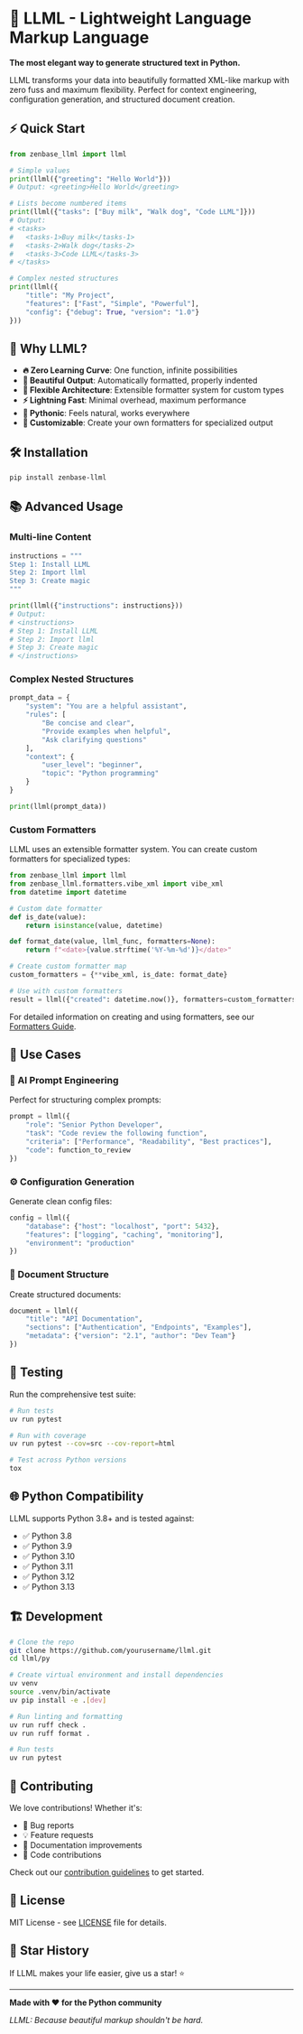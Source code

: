 # 🚀 LLML - Lightweight Language Markup Language

**The most elegant way to generate structured text in Python.**

LLML transforms your data into beautifully formatted XML-like markup with zero fuss and maximum flexibility. Perfect for context engineering, configuration generation, and structured document creation.

## ⚡ Quick Start

```python
from zenbase_llml import llml

# Simple values
print(llml({"greeting": "Hello World"}))
# Output: <greeting>Hello World</greeting>

# Lists become numbered items
print(llml({"tasks": ["Buy milk", "Walk dog", "Code LLML"]}))
# Output:
# <tasks>
#   <tasks-1>Buy milk</tasks-1>
#   <tasks-2>Walk dog</tasks-2>
#   <tasks-3>Code LLML</tasks-3>
# </tasks>

# Complex nested structures
print(llml({
    "title": "My Project",
    "features": ["Fast", "Simple", "Powerful"],
    "config": {"debug": True, "version": "1.0"}
}))
```

## 🎯 Why LLML?

- **🔥 Zero Learning Curve**: One function, infinite possibilities
- **🎨 Beautiful Output**: Automatically formatted, properly indented
- **🔧 Flexible Architecture**: Extensible formatter system for custom types
- **⚡ Lightning Fast**: Minimal overhead, maximum performance
- **🌟 Pythonic**: Feels natural, works everywhere
- **🔧 Customizable**: Create your own formatters for specialized output

## 🛠️ Installation

```bash
pip install zenbase-llml
```

## 📚 Advanced Usage

### Multi-line Content
```python
instructions = """
Step 1: Install LLML
Step 2: Import llml
Step 3: Create magic
"""

print(llml({"instructions": instructions}))
# Output:
# <instructions>
# Step 1: Install LLML
# Step 2: Import llml
# Step 3: Create magic
# </instructions>
```

### Complex Nested Structures
```python
prompt_data = {
    "system": "You are a helpful assistant",
    "rules": [
        "Be concise and clear",
        "Provide examples when helpful",
        "Ask clarifying questions"
    ],
    "context": {
        "user_level": "beginner",
        "topic": "Python programming"
    }
}

print(llml(prompt_data))
```

### Custom Formatters
LLML uses an extensible formatter system. You can create custom formatters for specialized types:

```python
from zenbase_llml import llml
from zenbase_llml.formatters.vibe_xml import vibe_xml
from datetime import datetime

# Custom date formatter
def is_date(value):
    return isinstance(value, datetime)

def format_date(value, llml_func, formatters=None):
    return f"<date>{value.strftime('%Y-%m-%d')}</date>"

# Create custom formatter map
custom_formatters = {**vibe_xml, is_date: format_date}

# Use with custom formatters
result = llml({"created": datetime.now()}, formatters=custom_formatters)
```

For detailed information on creating and using formatters, see our [Formatters Guide](docs/formatters.md).

## 🎪 Use Cases

### 🤖 AI Prompt Engineering
Perfect for structuring complex prompts:
```python
prompt = llml({
    "role": "Senior Python Developer",
    "task": "Code review the following function",
    "criteria": ["Performance", "Readability", "Best practices"],
    "code": function_to_review
})
```

### ⚙️ Configuration Generation
Generate clean config files:
```python
config = llml({
    "database": {"host": "localhost", "port": 5432},
    "features": ["logging", "caching", "monitoring"],
    "environment": "production"
})
```

### 📄 Document Structure
Create structured documents:
```python
document = llml({
    "title": "API Documentation",
    "sections": ["Authentication", "Endpoints", "Examples"],
    "metadata": {"version": "2.1", "author": "Dev Team"}
})
```

## 🧪 Testing

Run the comprehensive test suite:

```bash
# Run tests
uv run pytest

# Run with coverage
uv run pytest --cov=src --cov-report=html

# Test across Python versions
tox
```

## 🌐 Python Compatibility

LLML supports Python 3.8+ and is tested against:
- ✅ Python 3.8
- ✅ Python 3.9
- ✅ Python 3.10
- ✅ Python 3.11
- ✅ Python 3.12
- ✅ Python 3.13

## 🏗️ Development

```bash
# Clone the repo
git clone https://github.com/yourusername/llml.git
cd llml/py

# Create virtual environment and install dependencies
uv venv
source .venv/bin/activate
uv pip install -e .[dev]

# Run linting and formatting
uv run ruff check .
uv run ruff format .

# Run tests
uv run pytest
```

## 🤝 Contributing

We love contributions! Whether it's:
- 🐛 Bug reports
- 💡 Feature requests
- 📝 Documentation improvements
- 🔧 Code contributions

Check out our [contribution guidelines](CONTRIBUTING.md) to get started.

## 📄 License

MIT License - see [LICENSE](LICENSE) file for details.

## 🌟 Star History

If LLML makes your life easier, give us a star! ⭐

---

**Made with ❤️ for the Python community**

*LLML: Because beautiful markup shouldn't be hard.*
